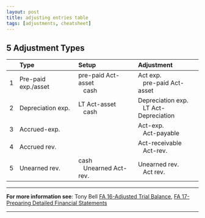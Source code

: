 ```yaml
---
layout: post
title: adjusting entries table
tags: [adjustments, cheatsheet]
---
```


## 5 Adjustment Types

|| Type | Setup | Adjustment |
|-|:-----|:------|:-----------|
|1| Pre-paid exp./asset | pre-paid Act-asset<br>&nbsp;&nbsp;&nbsp;cash| Act exp.<br>&nbsp;&nbsp;&nbsp;pre-paid Act-asset|
|2| Depreciation exp. | LT Act-asset<br>&nbsp;&nbsp;&nbsp;cash| Depreciation exp.<br>&nbsp;&nbsp;&nbsp;LT Act-Depreciation|
|3| Accrued-exp. | | Act-exp.<br>&nbsp;&nbsp;&nbsp;Act-payable|
|4| Accrued rev. | | Act-receivable<br>&nbsp;&nbsp;&nbsp;Act-rev.|
|5| Unearned rev. |cash<br>&nbsp;&nbsp;&nbsp;Unearned Act-rev. | Unearned rev.<br>&nbsp;&nbsp;&nbsp;Act rev.|

---

**For more information see**: Tony Bell [FA 16-Adjusted Trial Balance](https://www.youtube.com/watch?v=TKpabpcjk14), [FA 17-Preparing Detailed Financial Statements](https://www.youtube.com/watch?v=NT5zaYuEyuk)

---
